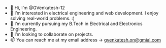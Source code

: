 - 👋 Hi, I’m @GVenkatesh-12
- 👀 I’m interested in electrical engineering and web development. I enjoy solving real-world problems. :)
- 🌱 I’m currently pursuing my B.Tech in Electrical and Electronics Engineering.
- 💞️ I’m looking to collaborate on projects.
- 📫 You can reach me at my email address -> gvenkatesh.on@gmial.com

<!---
GVenkatesh-12/GVenkatesh-12 is a ✨ special ✨ repository because its `README.md` (this file) appears on your GitHub profile.
You can click the Preview link to take a look at your changes.
--->
